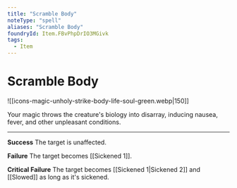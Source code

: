 ```yaml
---
title: "Scramble Body"
noteType: "spell"
aliases: "Scramble Body"
foundryId: Item.FBvPhpDrIO3MGivk
tags:
  - Item
---
```


# Scramble Body
![[icons-magic-unholy-strike-body-life-soul-green.webp|150]]

Your magic throws the creature's biology into disarray, inducing nausea, fever, and other unpleasant conditions.

* * *

**Success** The target is unaffected.

**Failure** The target becomes [[Sickened 1]].

**Critical Failure** The target becomes [[Sickened 1|Sickened 2]] and [[Slowed]] as long as it's sickened.
